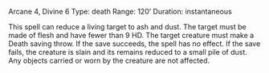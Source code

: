 Arcane 4, Divine 6
Type: death
Range: 120’
Duration: instantaneous

This spell can reduce a living target to ash and dust. The target must be made of flesh and have fewer than 9 HD. The target creature must make a Death saving throw. If the save succeeds, the spell has no effect. If the save fails, the creature is slain and its remains reduced to a small pile of dust. Any objects carried or worn by the creature are not affected.